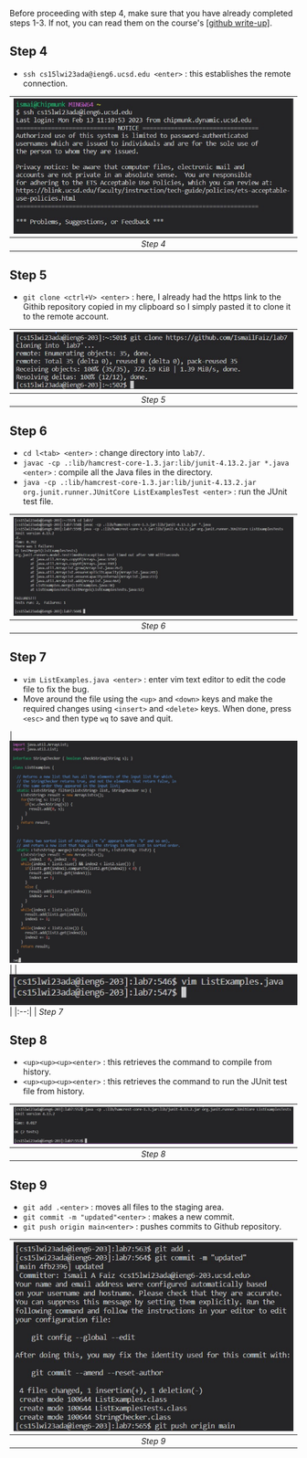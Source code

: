 Before proceeding with step 4, make sure that you have already completed steps 1-3. If not, you can read them on the course's [[github write-up]](https://ucsd-cse15l-w23.github.io/week/week7/).

## Step 4

- `ssh cs15lwi23ada@ieng6.ucsd.edu <enter>` : this establishes the remote connection.

| ![Image](4.jpg) | 
|:--:| 
| *Step 4*

## Step 5

- `git clone <ctrl+V> <enter>` : here, I already had the https link to the Githib repository copied in my clipboard so I simply pasted it to clone it to the remote account.

| ![Image](5.jpg) | 
|:--:| 
| *Step 5*

## Step 6

- `cd l<tab> <enter>` : change directory into `lab7/`.
- `javac -cp .:lib/hamcrest-core-1.3.jar:lib/junit-4.13.2.jar *.java <enter>` : compile all the Java files in the directory.
- `java -cp .:lib/hamcrest-core-1.3.jar:lib/junit-4.13.2.jar org.junit.runner.JUnitCore ListExamplesTest <enter>` : run the JUnit test file.

| ![Image](6.jpg) | 
|:--:| 
| *Step 6*

## Step 7

- `vim ListExamples.java <enter>` : enter vim text editor to edit the code file to fix the bug.
- Move around the file using the `<up>` and `<down>` keys and make the required changes using `<insert>` and `<delete>` keys. When done, press `<esc>` and then type `wq` to save and quit.

| ![Image](7a.jpg) | 
| ![Image](7b.jpg) | 
|:--:| 
| *Step 7*

## Step 8

- `<up><up><up><enter>` : this retrieves the command to compile from history.
- `<up><up><up><enter>` : this retrieves the command to run the JUnit test file from history.

| ![Image](8.jpg) | 
|:--:| 
| *Step 8*

## Step 9

- `git add .<enter>` : moves all files to the staging area.
- `git commit -m "updated"<enter>` : makes a new commit.
- `git push origin main<enter>` : pushes commits to Github repository. 

| ![Image](9.jpg) | 
|:--:| 
| *Step 9*
